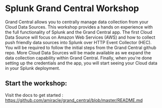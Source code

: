 # Splunk Grand Central Workshop
Grand Central allows you to centrally manage data collection from your Cloud Data Sources. This workshop provides a hands on experience with the full functionality of Splunk and the Grand Central app. The first Cloud Data Source will focus on Amazon Web Services (AWS) and how to collect push friendly data sources into Splunk over HTTP Event Collector (HEC). You will be required to follow the initial steps from the Grand Central github repo.  More Cloud Data Sources will be made available as we expand the data collection capability within Grand Central. Finally, when you're done setting up the credentials and the app, you will start seeing your Cloud data in your Splunk deployment. 

## Start the workshop:
Visit the docs to get started : https://github.com/amiracle/grand_central/blob/master/README.md
